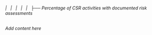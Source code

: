 ###### |   |   |   |   |   ├── Percentage of CSR activities with documented risk assessments

*Add content here*